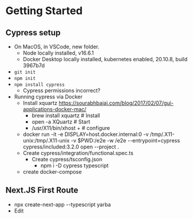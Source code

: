 # Getting Started

## Cypress setup

* On MacOS, in VSCode, new folder.
    * Node locally installed, v16.6.1
    * Docker Desktop locally installed, kubernetes enabled, 20.10.8, build 3967b7d
* `git init`
* `npm init`
* `npm install cypress`
  * Cypress permissions incorrect?
* Running cypress via Docker
  * Install xquartz https://sourabhbajaj.com/blog/2017/02/07/gui-applications-docker-mac/
    * brew install xquartz # Install
    * open -a XQuartz # Start
    * /usr/X11/bin/xhost +  # configure
  * docker run -it -e DISPLAY=host.docker.internal:0 -v /tmp/.X11-unix:/tmp/.X11-unix -v $PWD:/e2e -w /e2e --entrypoint=cypress cypress/included:3.2.0 open --project .
  * Create cypress/integration/functional.spec.ts
    * Create cypress/tsconfig.json
      * npm i -D cypress typescript
  * create docker-compose

## Next.JS First Route

* npx create-next-app --typescript yarba
* Edit <Title> in yarba/pages/index.tsx
* docker run -it -v $PWD/yarba:/yarba -w /yarba -p 3000:3000 node:current-alpine npm run dev
* Create docker-compose entry
* docker-compose up recipes
* docker-compose run cypress
* Rename docker-compose services
* Add docker compose test services
* Set docker-compose profiles

## Functional Requirements

* Listed out functional requirements, and created functional spec stubs.

## Section Summary:

Put together the initial project functional requirements, tests, and execution outline.
The project is coordinated using Docker Alpine images.
These off-the-shelf images for each language type handle pre-built issues, and let us run code directly from the host development system.
Cypress was tricky to set up, because it requires a display server. 
On OSX, this comes from the xquartz server.
On linux, this should be as straightforward as using DISPLAY=172.17.0.1:0.
On windows, the tool [xming](https://sourceforge.net/projects/xming/) might be the best bet?

# Unit Tests and Recipe List

## Jest configure jest

* https://nextjs.org/docs/testing#manual-setup-1
* npm install --save-dev jest babel-jest @testing-library/react @testing-library/jest-dom identity-obj-proxy react-test-renderer
* Edit files (mostly) as suggested
* cd yarba
* npm run test:watch

## Configure Tailwind

* https://tailwindcss.com/docs/guides/nextjs
* npm install -D tailwindcss@latest postcss@latest autoprefixer@latest
* Edit files

## Project Layout

* /pages is _not_ views.
* /pages is only for URL routing
* /pages is responsible for maping url params to /views
* /pages/api is responsible for mapping url params to /services
* /models has base domain models and logic.
* /models/entities wires /models to ORM schema
* /models/repositories wraps /models to backends
* /services perform operations on /models using /models/repositories
* /components are FCs abstracting DOM & Tailwind
* foo.test.ts lives adjacent files with testable logic
* /\__tests__ mirrors /pages and has unit tests for Params to Views and Services

## TypeORM

* TypeORM has synchronize: true on for devel
* Currently needs the db service up before running
* Need to write an in-memory config for local development
